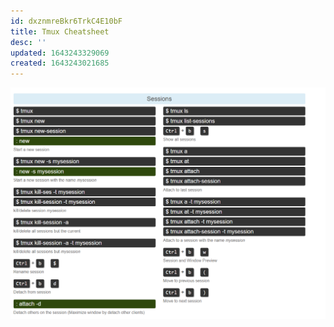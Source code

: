 ```yaml
---
id: dxznmreBkr6TrkC4E10bF
title: Tmux Cheatsheet
desc: ''
updated: 1643243329069
created: 1643243021685
---
```


![](/assets/images/2022-01-26-18-28-33.png)